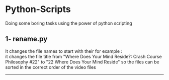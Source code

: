 # Python-Scripts
Doing some boring tasks using the power of python scripting

## 1- rename.py
  It changes the file names to start with their <order number> 
  for example :  
  it changes the file title from "Where Does Your Mind Reside?: Crash Course Philosophy #22" to "22 Where Does Your Mind Reside"
  so the files can be sorted in the correct order of the video files 
  
-----------------------------------------------------------------------------------------------------------------------------------------
